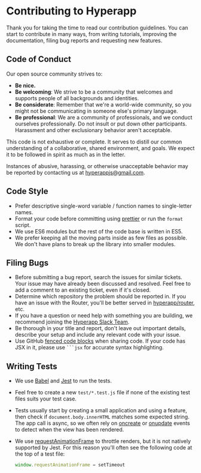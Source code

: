# Contributing to Hyperapp

Thank you for taking the time to read our contribution guidelines. You can start to contribute in many ways, from writing tutorials, improving the documentation, filing bug reports and requesting new features.

## Code of Conduct

Our open source community strives to:

- **Be nice.**
- **Be welcoming**: We strive to be a community that welcomes and supports people of all backgrounds and identities.
- **Be considerate**: Remember that we're a world-wide community, so you might not be communicating in someone else's primary language.
- **Be professional**: We are a community of professionals, and we conduct ourselves professionally. Do not insult or put down other participants. Harassment and other exclusionary behavior aren't acceptable.

This code is not exhaustive or complete. It serves to distill our common understanding of a collaborative, shared environment, and goals. We expect it to be followed in spirit as much as in the letter.

Instances of abusive, harassing, or otherwise unacceptable behavior may be reported by contacting us at <hyperappjs@gmail.com>.

## Code Style

- Prefer descriptive single-word variable / function names to single-letter names.
- Format your code before committing using [prettier](https://prettier.github.io/prettier) or run the `format` script.
- We use ES6 modules but the rest of the code base is written in ES5.
- We prefer keeping all the moving parts inside as few files as possible. We don't have plans to break up the library into smaller modules.

## Filing Bugs

- Before submitting a bug report, search the issues for similar tickets. Your issue may have already been discussed and resolved. Feel free to add a comment to an existing ticket, even if it's closed.
- Determine which repository the problem should be reported in. If you have an issue with the Router, you'll be better served in [hyperapp/router](https://github.com/hyperapp/router), etc.
- If you have a question or need help with something you are building, we recommend joining the [Hyperapp Slack Team](https://hyperappjs.herokuapp.com).
- Be thorough in your title and report, don't leave out important details, describe your setup and include any relevant code with your issue.
- Use GitHub [fenced code blocks](https://help.github.com/articles/creating-and-highlighting-code-blocks/) when sharing code. If your code has JSX in it, please use <code>```jsx</code> for accurate syntax highlighting.

## Writing Tests

- We use [Babel](https://babeljs.io) and [Jest](http://facebook.github.io/jest) to run the tests.
- Feel free to create a new `test/*.test.js` file if none of the existing test files suits your test case.
- Tests usually start by creating a small application and using a feature, then check if `document.body.innerHTML` matches some expected string. The app call is async, so we often rely on [oncreate](/docs/vdom-events.md#oncreate) or [onupdate](/docs/vdom-events.md#onupdate) events to detect when the view has been rendered.
- We use [requestAnimationFrame](https://developer.mozilla.org/en-US/docs/Web/API/window/requestAnimationFrame) to throttle renders, but it is not natively supported by Jest. For this reason you'll often see the following code at the top of a test file:

  ```js
  window.requestAnimationFrame = setTimeout
  ```
